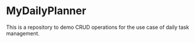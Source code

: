 # MyDailyPlanner
This is a repository to demo CRUD operations for the use case of daily task management.
